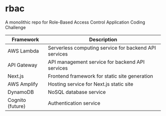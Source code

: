 # rbac
A monolithic repo for Role-Based Access Control Application Coding Challenge


| Framework | Description |
| --- | --- |
| AWS Lambda | Serverless computing service for backend API services |
| API Gateway | API management service for backend API services |
| Next.js | Frontend framework for static site generation |
| AWS Amplify | Hosting service for Next.js static site |
| DynamoDB | NoSQL database service |
| Cognito (future) | Authentication service |

